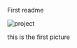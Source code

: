 First readme

![project](https://github.com/MAZiqing/ai_water_quality_yizhuang/blob/master/project_yizhuang.png)

this is the first picture
